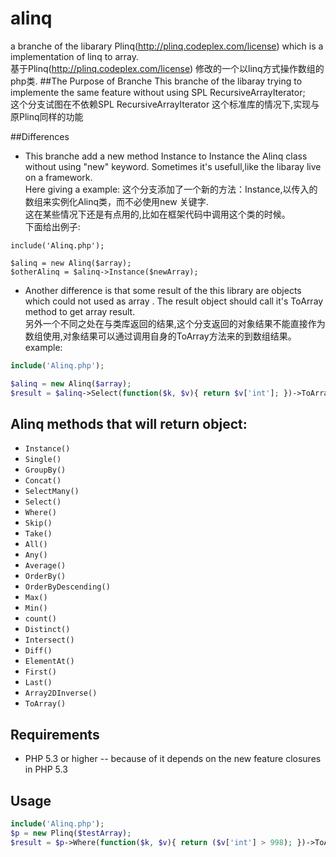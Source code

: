 alinq
=====

a branche of the libarary Plinq(http://plinq.codeplex.com/license) which is a implementation of linq to array.  
基于Plinq(http://plinq.codeplex.com/license) 修改的一个以linq方式操作数组的php类.
##The Purpose of Branche
This branche of the libaray trying to implemente the same feature without using SPL RecursiveArrayIterator;<br/>
这个分支试图在不依赖SPL RecursiveArrayIterator 这个标准库的情况下,实现与原Plinq同样的功能

##Differences
*	This branche add a new method Instance to Instance the Alinq class without using "new" keyword.
	Sometimes it's usefull,like the libaray live on a framework.<br/>
	Here giving a example: 
	这个分支添加了一个新的方法：Instance,以传入的数组来实例化Alinq类，而不必使用new 关键字.<br/>
	这在某些情况下还是有点用的,比如在框架代码中调用这个类的时候。<br/>
	下面给出例子:
```
include('Alinq.php');

$alinq = new Alinq($array);
$otherAlinq = $alinq->Instance($newArray);
```
*	Another difference is that  some result of the this library are objects which could not used as array . 
	The result object should call it's ToArray method to get array result.<br/>
	另外一个不同之处在与类库返回的结果,这个分支返回的对象结果不能直接作为数组使用,对象结果可以通过调用自身的ToArray方法来的到数组结果。
	example:
```php
include('Alinq.php');

$alinq = new Alinq($array);
$result = $alinq->Select(function($k, $v){ return $v['int']; })->ToArray();
```
## Alinq methods that will return object:

* `Instance()`
* `Single()`
* `GroupBy()`
* `Concat()`
* `SelectMany()`
* `Select()`
* `Where()`
* `Skip()`
* `Take()`
* `All()`
* `Any()`
* `Average()`
* `OrderBy()`
* `OrderByDescending()`
* `Max()`
* `Min()`
* `count()`
* `Distinct()`
* `Intersect()`
* `Diff()`
* `ElementAt()`
* `First()`
* `Last()`
* `Array2DInverse()`
* `ToArray()`

## Requirements

* PHP 5.3 or higher -- because of it  depends on the new feature closures in PHP 5.3



## Usage

```php
include('Alinq.php');
$p = new Plinq($testArray);
$result = $p->Where(function($k, $v){ return ($v['int'] > 998); })->ToArray();

```
